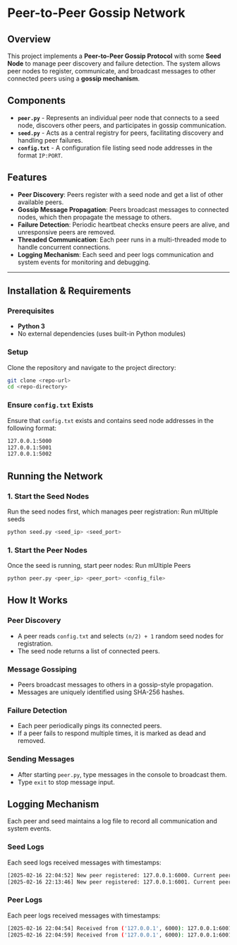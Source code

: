 # Peer-to-Peer Gossip Network

## Overview
This project implements a **Peer-to-Peer Gossip Protocol** with some **Seed Node** to manage peer discovery and failure detection. The system allows peer nodes to register, communicate, and broadcast messages to other connected peers using a **gossip mechanism**.

## Components

- **`peer.py`** - Represents an individual peer node that connects to a seed node, discovers other peers, and participates in gossip communication.
- **`seed.py`** - Acts as a central registry for peers, facilitating discovery and handling peer failures.
- **`config.txt`** - A configuration file listing seed node addresses in the format `IP:PORT`.

## Features

- **Peer Discovery**: Peers register with a seed node and get a list of other available peers.
- **Gossip Message Propagation**: Peers broadcast messages to connected nodes, which then propagate the message to others.
- **Failure Detection**: Periodic heartbeat checks ensure peers are alive, and unresponsive peers are removed.
- **Threaded Communication**: Each peer runs in a multi-threaded mode to handle concurrent connections.
- **Logging Mechanism**: Each seed and peer logs communication and system events for monitoring and debugging.

---

## Installation & Requirements

### Prerequisites
- **Python 3**
- No external dependencies (uses built-in Python modules)

### Setup
Clone the repository and navigate to the project directory:

```sh
git clone <repo-url>
cd <repo-directory>
```

### Ensure `config.txt` Exists

Ensure that `config.txt` exists and contains seed node addresses in the following format:

```txt
127.0.0.1:5000
127.0.0.1:5001
127.0.0.1:5002 
```

## Running the Network

### 1. Start the Seed Nodes
Run the seed nodes first, which manages peer registration:
Run mUltiple seeds

```sh
python seed.py <seed_ip> <seed_port>
```

### 1. Start the Peer Nodes
Once the seed is running, start peer nodes:
Run mUltiple Peers

```sh
python peer.py <peer_ip> <peer_port> <config_file>
```


## How It Works

### Peer Discovery
- A peer reads `config.txt` and selects `(n/2) + 1` random seed nodes for registration.  
- The seed node returns a list of connected peers.  

### Message Gossiping
- Peers broadcast messages to others in a gossip-style propagation.  
- Messages are uniquely identified using SHA-256 hashes.  

### Failure Detection
- Each peer periodically pings its connected peers.  
- If a peer fails to respond multiple times, it is marked as dead and removed.  

### Sending Messages
- After starting `peer.py`, type messages in the console to broadcast them.  
- Type `exit` to stop message input.


## Logging Mechanism
Each peer and seed maintains a log file to record all communication and system events.


### Seed Logs
Each seed logs received messages with timestamps:
```sh
[2025-02-16 22:04:52] New peer registered: 127.0.0.1:6000. Current peers: {('127.0.0.1', 6000)}
[2025-02-16 22:13:46] New peer registered: 127.0.0.1:6001. Current peers: {('127.0.0.1', 6001)}
```

### Peer Logs
Each peer logs received messages with timestamps:
```sh
[2025-02-16 22:04:54] Received from ('127.0.0.1', 6000): 127.0.0.1:6001 - 2025-02-16 22:04:54:127.0.0.1:'Hi checking the working 0'
[2025-02-16 22:04:59] Received from ('127.0.0.1', 6000): 127.0.0.1:6001 - 2025-02-16 22:04:59:127.0.0.1:'Hi checking the working 1'
```

